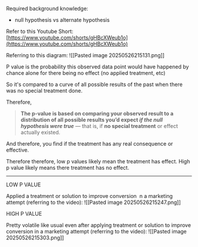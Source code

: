 Required background knowledge: 
- null hypothesis vs alternate hypothesis

Refer to this Youtube Short:
[https://www.youtube.com/shorts/gHBcXWeub1o](https://www.youtube.com/shorts/gHBcXWeub1o)

Referring to this diagram:
![[Pasted image 20250526215131.png]]

P value is the probability this observed data point would have happened by chance alone for there being no effect (no applied treatment, etc)

So it's compared to a curve of all possible results of the past when there was no special treatment done.

Therefore, 
> **The p-value is based on comparing your observed result to a distribution of all possible results you’d expect _if the null hypothesis were true_** — that is, if **no special treatment** or effect actually existed.

And therefore, you find if the treatment has any real consequence or effective.

Therefore therefore, low p values likely mean the treatment has effect. High p value likely means there treatment has no effect.

---

LOW P VALUE

Applied a treatment or solution to improve conversion  n a marketing attempt (referring to the video):
![[Pasted image 20250526215247.png]]

HIGH P VALUE

Pretty volatile like usual even after applying treatment or solution to improve conversion in a marketing attempt (referring to the video):
![[Pasted image 20250526215303.png]]